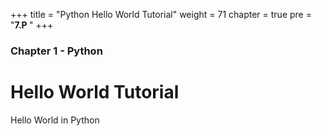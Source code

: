 +++
title = "Python Hello World Tutorial"
weight = 71
chapter = true
pre = "<b>7.P </b>"
+++

### Chapter 1 - Python

# Hello World Tutorial

Hello World in Python
